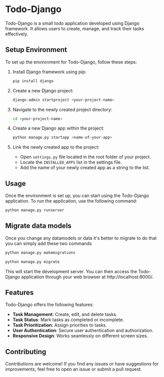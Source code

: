 # Todo-Django

Todo-Django is a small todo application developed using Django framework. It allows users to create, manage, and track their tasks effectively.

## Setup Environment

To set up the environment for Todo-Django, follow these steps:

1. Install Django framework using pip:
    ```bash
    pip install django
    ```

2. Create a new Django project:
    ```bash
    django-admin startproject <your-project-name>
    ```

3. Navigate to the newly created project directory:
    ```bash
    cd <your-project-name>
    ```

4. Create a new Django app within the project:
    ```bash
    python manage.py startapp <name-of-your-app>
    ```

5. Link the newly created app to the project:
    - Open `settings.py` file located in the root folder of your project.
    - Locate the `INSTALLED_APPS` list in the settings file.
    - Add the name of your newly created app as a string to the list.

## Usage

Once the environment is set up, you can start using the Todo-Django application. To run the application, use the following command:

```bash
python manage.py runserver
```

## Migrate data models 

Once you change any datamodels or data it's better to migrate to do that you can simply add these two commands 
```bash
python manage.py makemigrations
```
```bash
python manage.py migrate
```

This will start the development server. You can then access the Todo-Django application through your web browser at http://localhost:8000/.

## Features

Todo-Django offers the following features:

- **Task Management**: Create, edit, and delete tasks.
- **Task Status**: Mark tasks as completed or incomplete.
- **Task Prioritization**: Assign priorities to tasks.
- **User Authentication**: Secure user authentication and authorization.
- **Responsive Design**: Works seamlessly on different screen sizes.

## Contributing
Contributions are welcome! If you find any issues or have suggestions for improvements, feel free to open an issue or submit a pull request.
